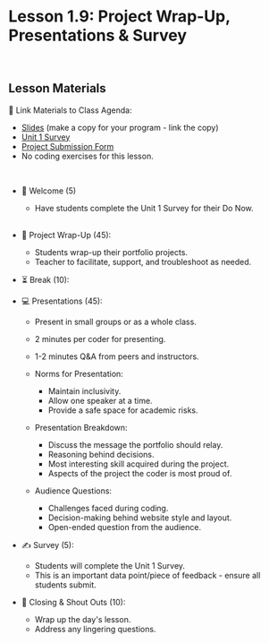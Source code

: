 # Lesson 1.9: Project Wrap-Up, Presentations & Survey

<br>

## Lesson Materials

📖 Link Materials to Class Agenda:
- [Slides](https://docs.google.com/presentation/d/1CRWI0cxIHC70393dWPeZ0MG6TV7culR329O2yXoa78U/edit?usp=sharing) (make a copy for your program - link the copy)
- [Unit 1 Survey](https://forms.gle/e4zXw7WX8gTekTNA9)
- [Project Submission Form](https://forms.gle/jgZGXmJCEv7vYS42A)
- No coding exercises for this lesson.

<br>

- 👋 Welcome (5)
    - Have students complete the Unit 1 Survey for their Do Now. <br><br>

- 🔄 Project Wrap-Up (45):
    - Students wrap-up their portfolio projects.
    - Teacher to facilitate, support, and troubleshoot as needed.

- ⏳ Break (10):

- 💻 Presentations (45):
    - Present in small groups or as a whole class.
    - 2 minutes per coder for presenting.
    - 1-2 minutes Q&A from peers and instructors.
    
  - Norms for Presentation:
    - Maintain inclusivity.
    - Allow one speaker at a time.
    - Provide a safe space for academic risks.
    
  - Presentation Breakdown:
    - Discuss the message the portfolio should relay.
    - Reasoning behind decisions.
    - Most interesting skill acquired during the project.
    - Aspects of the project the coder is most proud of.
    
  - Audience Questions:
    - Challenges faced during coding.
    - Decision-making behind website style and layout.
    - Open-ended question from the audience.

- ✍️ Survey (5):
    - Students will complete the Unit 1 Survey.
    - This is an important data point/piece of feedback - ensure all students submit.

- 🎉 Closing & Shout Outs (10):
  - Wrap up the day's lesson.
  - Address any lingering questions.
